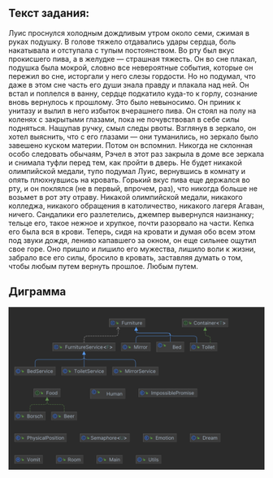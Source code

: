 ## Текст задания:
Луис проснулся холодным дождливым утром около семи, сжимая в
руках подушку. В голове тяжело отдавались удары сердца, боль накатывала и отступала с тупым постоянством. Во рту был вкус прокисшего пива, а в желудке — страшная тяжесть. Он во сне плакал, подушка была мокрой, словно все невероятные события, которые он пережил во сне, исторгали у него слезы гордости. Но но подумал, что даже в этом сне часть его души знала правду и плакала над ней.
Он встал и поплелся в ванну, сердце подкатило куда-то к горлу, сознание вновь вернулось к прошлому. Это было невыносимо. Он приник к унитазу и вылил в него избыток вчерашнего пива.
Он стоял на полу на коленях с закрытыми глазами, пока не почувствовал в себе силы подняться. Нащупав ручку, смыл следы рвоты. Взглянув в зеркало, он хотел выяснить, что с его глазами — они туманились, но зеркало было завешено куском материи. Потом он вспомнил. Никогда не склонная особо следовать обычаям, Рэчел в этот раз закрыла в доме все зеркала и снимала туфли перед тем, как пройти в дверь.
Не будет никакой олимпийской медали, тупо подумал Луис, вернувшись в комнату и опять плюхнувшись на кровать. Горький вкус пива еще держался во рту, и он поклялся (не в первый, впрочем, раз), что никогда больше не возьмет в рот эту отраву. Никакой олимпийской медали, никакого колледжа, никакого обращения в католичество, никакого лагеря Агаван, ничего. Сандалики его разлетелись, джемпер вывернулся наизнанку; тельце его, такое нежное и хрупкое, почти разорвало на части. Кепка его была вся в крови.
Теперь, сидя на кровати и думая обо всем этом под звуки дождя, лениво капавшего за окном, он еще сильнее ощутил свое горе. Оно пришло и лишило его мужества, лишило воли к жизни, забрало все его силы, бросило в кровать, заставляя думать о том, чтобы любым путем вернуть прошлое. Любым путем.

## Диграмма
![](uml.png)
